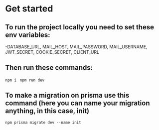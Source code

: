 # Get started

## To run the project locally you need to set these env variables:

-DATABASE_URL, MAIL_HOST, MAIL_PASSWORD, MAIL_USERNAME, JWT_SECRET, COOKIE_SECRET, CLIENT_URL

## Then run these commands:

`npm i`
` npm run dev`

## To make a migration on prisma use this command (here you can name your migration anything, in this case, init)

`npm prisma migrate dev --name init`

